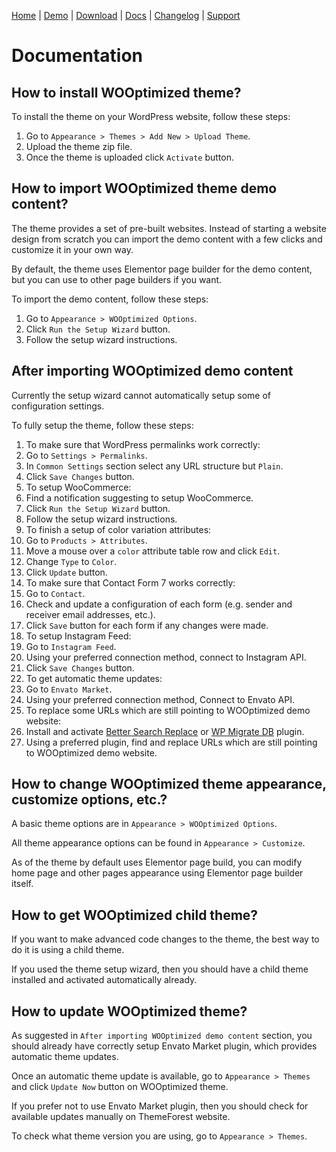 [Home](/) | [Demo](/demo) | [Download](/download) | [Docs](/docs) | [Changelog](/changelog) | [Support](/support)

# Documentation

## How to install WOOptimized theme?

To install the theme on your WordPress website, follow these steps:

1. Go to `Appearance > Themes > Add New > Upload Theme`.
2. Upload the theme zip file.
3. Once the theme is uploaded click `Activate` button.

## How to import WOOptimized theme demo content?

The theme provides a set of pre-built websites. Instead of starting a website design from scratch you can import the demo content with a few clicks and customize it in your own way.

By default, the theme uses Elementor page builder for the demo content, but you can use to other page builders if you want.

To import the demo content, follow these steps:

1. Go to `Appearance > WOOptimized Options`.
2. Click `Run the Setup Wizard` button.
3. Follow the setup wizard instructions.

## After importing WOOptimized demo content

Currently the setup wizard cannot automatically setup some of configuration settings.

To fully setup the theme, follow these steps:

1. To make sure that WordPress permalinks work correctly:
  1. Go to `Settings > Permalinks`.
  2. In `Common Settings` section select any URL structure but `Plain`.
  3. Click `Save Changes` button.
2. To setup WooCommerce:
  1. Find a notification suggesting to setup WooCommerce.
  2. Click `Run the Setup Wizard` button.
  3. Follow the setup wizard instructions.
3. To finish a setup of color variation attributes:
  1. Go to `Products > Attributes`.
  2. Move a mouse over a `color` attribute table row and click `Edit`.
  3. Change `Type` to `Color`.
  4. Click `Update` button.
4. To make sure that Contact Form 7 works correctly:
  1. Go to `Contact`.
  2. Check and update a configuration of each form (e.g. sender and receiver email addresses, etc.).
  3. Click `Save` button for each form if any changes were made.
5. To setup Instagram Feed:
  1. Go to `Instagram Feed`.
  2. Using your preferred connection method, connect to Instagram API.
  3. Click `Save Changes` button.
6. To get automatic theme updates:
  1. Go to `Envato Market`.
  2. Using your preferred connection method, Connect to Envato API.
7. To replace some URLs which are still pointing to WOOptimized demo website:
  1. Install and activate [Better Search Replace](https://wordpress.org/plugins/better-search-replace/) or [WP Migrate DB](https://wordpress.org/plugins/wp-migrate-db/) plugin.
  2. Using a preferred plugin, find and replace URLs which are still pointing to WOOptimized demo website.

## How to change WOOptimized theme appearance, customize options, etc.?

A basic theme options are in `Appearance > WOOptimized Options`.

All theme appearance options can be found in `Appearance > Customize`.

As of the theme by default uses Elementor page build, you can modify home page and other pages appearance using Elementor page builder itself.

## How to get WOOptimized child theme?

If you want to make advanced code changes to the theme, the best way to do it is using a child theme.

If you used the theme setup wizard, then you should have a child theme installed and activated automatically already.

## How to update WOOptimized theme?

As suggested in `After importing WOOptimized demo content` section, you should already have correctly setup Envato Market plugin, which provides automatic theme updates.

Once an automatic theme update is available, go to `Appearance > Themes` and click `Update Now` button on WOOptimized theme.

If you prefer not to use Envato Market plugin, then you should check for available updates manually on ThemeForest website.

To check what theme version you are using, go to `Appearance > Themes`.
